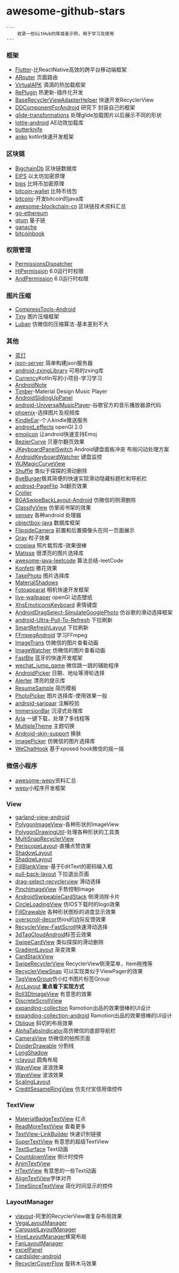 # awesome-github-stars
```
---
    收录一些GitHub的库或者示例，用于学习及使用  
---
```



### 框架

* [Flutter](https://github.com/flutter/flutter)-比ReactNative高效的跨平台移动端框架
* [ARouter](https://github.com/alibaba/ARouter) 页面路由
* [VirtualAPK](https://github.com/didi/VirtualAPK) 滴滴的热加载框架
* [RePlugin](https://github.com/Qihoo360/RePlugin) 热更新-插件化开发
* [BaseRecyclerViewAdapterHelper](https://github.com/CymChad/BaseRecyclerViewAdapterHelper) 快速开发RecyclerView
* [DDComponentForAndroid](https://github.com/luojilab/DDComponentForAndroid) 研究下 封装自己的框架
* [glide-transformations](https://github.com/wasabeef/glide-transformations) 处理glide加载图片以后展示不同的形状
* [lottie-android](https://github.com/airbnb/lottie-android) AE动效加载库
* [butterknife](https://github.com/JakeWharton/butterknife)
* [anko](https://github.com/Kotlin/anko) kotlin快速开发框架

### 区块链

* [BigchainDb](https://github.com/bigchaindb/bigchaindb) 区块链数据库
* [EIPS](https://github.com/ethereum/EIPs) 以太坊加密原理
* [bips](https://github.com/bitcoin/bips) 比特币加密原理
* [bitcoin-wallet](https://github.com/bitcoin-wallet/bitcoin-wallet) 比特币钱包
* [bitcoinj](https://github.com/bitcoinj/bitcoinj)-开发bitcoin的java库
* [awesome-blockchain-cn](https://github.com/chaozh/awesome-blockchain-cn) 区块链技术资料汇总
* [go-ethereum](https://github.com/ethereum/go-ethereum)
* [qtum](https://github.com/qtumproject/qtum) 量子链
* [ganache](https://github.com/trufflesuite/ganache)
* [bitcoinbook](https://github.com/bitcoinbook/bitcoinbook)

### 权限管理

* [PermissionsDispatcher](https://github.com/permissions-dispatcher/PermissionsDispatcher)
* [HiPermission](https://github.com/yewei02538/HiPermission) 6.0运行时权限
* [AndPermission](https://github.com/yanzhenjie/AndPermission) 6.0运行时权限

### 图片压缩

* [CompressTools-Android](https://github.com/lexluthors/CompressTools-Android)
* [Tiny](https://github.com/Sunzxyong/Tiny) 图片压缩框架
* [Luban](https://github.com/Curzibn/Luban) 仿微信的压缩算法-基本差别不大

### 其他

* [蓝灯](https://github.com/getlantern/forum)
* [json-server](https://github.com/typicode/json-server) 简单构建json服务器
* [android-zxingLibrary](https://github.com/yipianfengye/android-zxingLibrary) 可用的zxing库
* [Currency](https://github.com/yiyuanliu/Currency)Kotlin写的小项目-学习学习
* [AndroidNote](https://github.com/GcsSloop/AndroidNote)
* [Timber](https://github.com/naman14/Timber)-Material Design Music Player
* [AndroidSlidingUpPanel](https://github.com/umano/AndroidSlidingUpPanel)
* [android-UniversalMusicPlayer](https://github.com/googlesamples/android-UniversalMusicPlayer)-谷歌官方的音乐播放器源代码
* [phoenix](https://github.com/guoxiaoxing/phoenix)-选择图片及视频库
* [KindleEar](https://github.com/cdhigh/KindleEar)-个人kindle推送服务
* [android_effects](https://github.com/harism/android_effects)  openGl 2.0 
* [emojicon](https://github.com/rockerhieu/emojicon) 让android快速支持Emoj
* [BezierCurve](https://github.com/skypanda100/BezierCurve) 贝塞尔翻页效果
* [JKeyboardPanelSwitch](https://github.com/Jacksgong/JKeyboardPanelSwitch) Android键盘面板冲突 布局闪动处理方案
* [AndroidKeyboardWatcher](https://github.com/AzimoLabs/AndroidKeyboardWatcher) 键盘监控
* [WJMagicCurveView](https://github.com/wingjay/WJMagicCurveView)
* [Shuffle](https://github.com/Meetic/Shuffle) 类似于探探的滑动删除
* [ByeBurger](https://github.com/githubwing/ByeBurger)极其简便的快速实现滑动隐藏标题栏和导航栏
* [android-PageFlip](https://github.com/eschao/android-PageFlip) 3d翻页效果
* [Croller](https://github.com/harjot-oberai/Croller)
* [BGASwipeBackLayout-Android](https://github.com/bingoogolapple/BGASwipeBackLayout-Android) 仿微信的侧滑删除
* [ClassifyView](https://github.com/AlphaBoom/ClassifyView) 仿掌阅书架的效果
* [sensey](https://github.com/nisrulz/sensey) 各种android 处理器
* [objectbox-java](https://github.com/objectbox/objectbox-java) 数据库框架
* [FlipsideCamera](https://github.com/andyb129/FlipsideCamera) 前置和后置摄像头在同一页面展示
* [Grav](https://github.com/glomadrian/Grav) 粒子效果
* [cropiwa](https://github.com/steelkiwi/cropiwa) 照片裁剪库-效果很棒
* [Matisse](https://github.com/zhihu/Matisse) 很漂亮的图片选择库
* [awesome-java-leetcode](https://github.com/Blankj/awesome-java-leetcode) 算法总结-leetCode
* [Konfetti](https://github.com/DanielMartinus/Konfetti) 撒花效果
* [TakePhoto](https://github.com/crazycodeboy/TakePhoto) 图片选择库
* [MaterialShadows](https://github.com/harjot-oberai/MaterialShadows)
* [Fotoapparat](https://github.com/Fotoapparat/Fotoapparat) 相机快速开发框架
* [live-wallpaper](https://github.com/jinkg/live-wallpaper) openGl 动态壁纸
* [XhsEmoticonsKeyboard](https://github.com/w446108264/XhsEmoticonsKeyboard) 表情键盘
* [AndroidDragSelect-SimulateGooglePhoto](https://github.com/weidongjian/AndroidDragSelect-SimulateGooglePhoto) 仿谷歌的滑动选择框架
* [android-Ultra-Pull-To-Refresh](https://github.com/liaohuqiu/android-Ultra-Pull-To-Refresh) 下拉刷新
* [SmartRefreshLayout](https://github.com/scwang90/SmartRefreshLayout) 下拉刷新
* [FFmpegAndroid](https://github.com/WangShuo1143368701/FFmpegAndroid) 学习FFmpeg
* [ImageTrans](https://github.com/wufenglincheng/ImageTrans) 仿微信的图片查看动画
* [ImageWatcher](https://github.com/byc4426/ImageWatcher) 仿微信的图片查看动画
* [FastBle](https://github.com/Jasonchenlijian/FastBle) 蓝牙的快速开发框架
* [wechat_jump_game](https://github.com/wangshub/wechat_jump_game) 微信跳一跳的辅助程序
* [AndroidPicker](https://github.com/gzu-liyujiang/AndroidPicker) 日期、地址等滑轮选择
* [Alerter](https://github.com/Tapadoo/Alerter) 漂亮的提示库
* [ResumeSample](https://github.com/geekcompany/ResumeSample) 简历模板
* [PhotoPicker](https://github.com/donglua/PhotoPicker) 图片选择库-使用效果一般
* [android-saripaar](https://github.com/ragunathjawahar/android-saripaar) 注解校验
* [ImmersionBar](https://github.com/gyf-dev/ImmersionBar) 沉浸式处理库
* [Aria](https://github.com/AriaLyy/Aria) 一键下载，处理了多线程等
* [MultipleTheme](https://github.com/dersoncheng/MultipleTheme) 主题切换
* [Android-skin-support](https://github.com/ximsfei/Android-skin-support) 换肤
* [ImagePicker](https://github.com/jeasonlzy/ImagePicker) 仿微信的图片选择库
* [WeChatHook](https://github.com/chendd/WeChatHook) 基于xposed hook微信的摇一摇

### 微信小程序

* [awesome-wepy](https://github.com/aben1188/awesome-wepy)资料汇总
* [wepy](https://github.com/Tencent/wepy)小程序开发框架

### View

* [garland-view-android](https://github.com/Ramotion/garland-view-android)
* [PolygonImageView](https://github.com/AlbertGrobas/PolygonImageView)-各种形状的ImageView
* [PolygonDrawingUtil](https://github.com/stkent/PolygonDrawingUtil)-处理各种形状的工具类
* [MultiSnapRecyclerView](https://github.com/TakuSemba/MultiSnapRecyclerView)
* [PeriscopeLayout](https://github.com/AlanCheen/PeriscopeLayout)-直播点赞效果
* [ShadowLayout](https://github.com/Devlight/ShadowLayout)
* [ShadowLayout](https://github.com/lijiankun24/ShadowLayout)
* [FillBlankView](https://github.com/woxingxiao/FillBlankView)-基于EditText的密码输入框
* [pull-back-layout](https://github.com/oxoooo/pull-back-layout) 下拉退出页面
* [drag-select-recyclerview](https://github.com/afollestad/drag-select-recyclerview) 滑动选择
* [PinchImageView](https://github.com/boycy815/PinchImageView) 手势控制Image
* [AndroidSwipeableCardStack](https://github.com/wenchaojiang/AndroidSwipeableCardStack) 侧滑消除卡片
* [CircleLoadingView](https://github.com/jhw-dev/CircleLoadingView) 仿IOS下载时的logo效果
* [FillDrawable](https://github.com/noties/FillDrawable) 各种形状图标的进度显示效果
* [overscroll-decor](https://github.com/EverythingMe/overscroll-decor)仿ios的边际反馈效果
* [RecyclerView-FastScroll](https://github.com/timusus/RecyclerView-FastScroll)快速滑动选择
* [3dTagCloudAndroid](https://github.com/misakuo/3dTagCloudAndroid)标签云效果
* [SwipeCardView](https://github.com/xiepeijie/SwipeCardView) 类似探探的滑动删除
* [GradientLayout](https://github.com/csdodd/GradientLayout) 渐变效果
* [CardStackView](https://github.com/loopeer/CardStackView)
* [SwipeRecyclerView](https://github.com/yanzhenjie/SwipeRecyclerView) RecyclerView侧滑菜单，Item拖拽等
* [RecyclerViewSnap](https://github.com/rubensousa/RecyclerViewSnap) 可以实现类似于ViewPager的效果
* [TagViewGroup](https://github.com/shellljx/TagViewGroup)仿小红书图片标签Group
* [ArcLayout](https://github.com/florent37/ArcLayout) **重点看下实现方式**
* [Roll3DImageView](https://github.com/zhangyuChen1991/Roll3DImageView) 有意思的效果
* [DiscreteScrollView](https://github.com/yarolegovich/DiscreteScrollView)
* [expanding-collection](https://github.com/Ramotion/expanding-collection) Ramotion出品的效果很棒的UI设计
* [expanding-collection-android](https://github.com/Ramotion/expanding-collection-android) Ramotion出品的效果很棒的UI设计
* [Oblique](https://github.com/akshay2211/Oblique) 斜切的布局效果
* [AlphaTabsIndicator](https://github.com/yingLanNull/AlphaTabsIndicator)高仿微信的底部导航栏
* [CameraView](https://github.com/CJT2325/CameraView) 仿微信的拍照页面
* [DividerDrawable](https://github.com/nekocode/DividerDrawable) 分割线
* [LongShadow](https://github.com/florent37/LongShadow)
* [rclayout](https://github.com/GcsSloop/rclayout) 圆角布局
* [WaveView](https://github.com/john990/WaveView) 波浪效果
* [WaveView](https://github.com/gelitenight/WaveView) 波浪效果
* [ScalingLayout](https://github.com/iammert/ScalingLayout)
* [CreditSesameRingView](https://github.com/HotBitmapGG/CreditSesameRingView) 仿支付宝信用值控件

###  TextView

* [MaterialBadgeTextView](https://github.com/matrixxun/MaterialBadgeTextView)  红点
* [ReadMoreTextView](https://github.com/bravoborja/ReadMoreTextView) 查看更多
* [TextView-LinkBuilder](https://github.com/klinker24/Android-TextView-LinkBuilder) 快速识别链接
* [SuperTextView](https://github.com/lygttpod/SuperTextView) 有意思的超级TextView
* [TextSurface](https://github.com/elevenetc/TextSurface) Text动画
* [CountdownView](https://github.com/iwgang/CountdownView) 倒计时控件
* [AnimTextView](https://github.com/z56402344/AnimTextView)
* [HTextView](https://github.com/hanks-zyh/HTextView) 有意思的一些Text动画
* [AlignTextView](https://github.com/androiddevelop/AlignTextView)字体对齐
* [TimeSinceTextView](https://github.com/damien5314/TimeSinceTextView) 简化时间显示的控件

### LayoutManager

* [vlayout](https://github.com/alibaba/vlayout)-阿里的RecyclerView做复杂布局效果
* [VegaLayoutManager](https://github.com/xmuSistone/VegaLayoutManager)
* [CarouselLayoutManager](https://github.com/Azoft/CarouselLayoutManager)
* [HiveLayoutManager](https://github.com/Chacojack/HiveLayoutManager)蜂窝布局
* [FanLayoutManager](https://github.com/Cleveroad/FanLayoutManager)
* [excelPanel](https://github.com/zhouchaoyuan/excelPanel)
* [cardslider-android](https://github.com/Ramotion/cardslider-android)
* [RecyclerCoverFlow](https://github.com/ChenLittlePing/RecyclerCoverFlow) 旋转木马效果